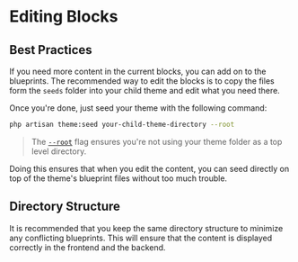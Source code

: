 # Editing Blocks

## Best Practices

If you need more content in the current blocks, you can add on to the blueprints. The recommended way to edit the blocks is to copy the files form the `seeds` folder into your child theme and edit what you need there.&#x20;

Once you're done, just seed your theme with the following command:

```bash
php artisan theme:seed your-child-theme-directory --root 
```

> The [`--root`](https://docs.octobercms.com/3.x/cms/themes/seeding-themes.html#seeding-a-theme) flag ensures you're not using your theme folder as a top level directory.&#x20;

Doing this ensures that when you edit the content, you can seed directly on top of the theme's blueprint files without too much trouble.&#x20;

## Directory Structure

It is recommended that you keep the same directory structure to minimize any conflicting blueprints. This will ensure that the content is displayed correctly in the frontend and the backend.&#x20;
